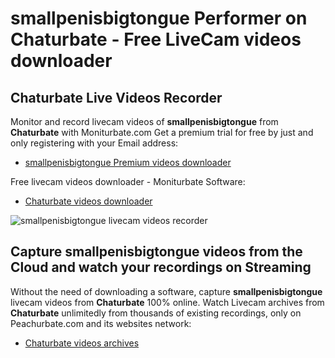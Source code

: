 # smallpenisbigtongue Performer on Chaturbate - Free LiveCam videos downloader

## Chaturbate Live Videos Recorder

Monitor and record livecam videos of **smallpenisbigtongue** from **Chaturbate** with Moniturbate.com
Get a premium trial for free by just and only registering with your Email address:
* [smallpenisbigtongue Premium videos downloader](https://moniturbate.com/request-demo-licence-key.html)

Free livecam videos downloader - Moniturbate Software:
* [Chaturbate videos downloader](https://moniturbate.com/moniturbate-download-software.html)

![smallpenisbigtongue livecam videos recorder](https://peachurnet.com/templates/moniturbate-software.png)


## Capture smallpenisbigtongue videos from the Cloud and watch your recordings on Streaming

Without the need of downloading a software, capture **smallpenisbigtongue** livecam videos from **Chaturbate** 100% online.
Watch Livecam archives from **Chaturbate** unlimitedly from thousands of existing recordings, only on Peachurbate.com and its websites network:
* [Chaturbate videos archives](https://peachurnet.com/)